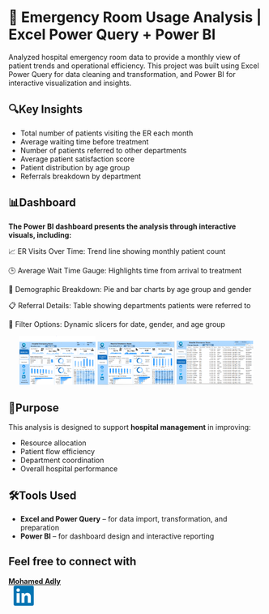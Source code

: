 # 🏥 Emergency Room Usage Analysis | Excel Power Query + Power BI

Analyzed hospital emergency room data to provide a monthly view of patient trends and operational efficiency. This project was built using Excel Power Query for data cleaning and transformation, and Power BI for interactive visualization and insights.

## 🔍Key Insights

- Total number of patients visiting the ER each month  
- Average waiting time before treatment  
- Number of patients referred to other departments  
- Average patient satisfaction score  
- Patient distribution by age group  
- Referrals breakdown by department  

## 📊Dashboard

**The Power BI dashboard presents the analysis through interactive visuals, including:**

📈 ER Visits Over Time: Trend line showing monthly patient count

🕒 Average Wait Time Gauge: Highlights time from arrival to treatment

👥 Demographic Breakdown: Pie and bar charts by age group and gender

📋 Referral Details: Table showing departments patients were referred to

📍 Filter Options: Dynamic slicers for date, gender, and age group
<p align="center">
  <img src="https://raw.githubusercontent.com/mohadly22/Hospital-ER-Utilization-PowerBI/main/Hospital%20E1.PNG" width="30%" alt="E1">
  <img src="https://raw.githubusercontent.com/mohadly22/Hospital-ER-Utilization-PowerBI/main/E2.PNG" width="30%" alt="E2">
  <img src="https://raw.githubusercontent.com/mohadly22/Hospital-ER-Utilization-PowerBI/main/E3.PNG" width="30%" alt="E3">
</p>

## 🎯Purpose
This analysis is designed to support **hospital management** in improving:

- Resource allocation  
- Patient flow efficiency  
- Department coordination  
- Overall hospital performance
  
## 🛠Tools Used

- **Excel and Power Query** – for data import, transformation, and preparation  
- **Power BI** – for dashboard design and interactive reporting
  
## Feel free to connect with
**[Mohamed Adly](https://www.linkedin.com/in/mohamed-adly-346610189/)**  
<span style="display: inline-flex; align-items: center;">
  <a href="https://www.linkedin.com/in/mohamed-adly-346610189/" target="_blank">
    <img src="https://github.com/mohadly22/Hospital-ER-Utilization-PowerBI/blob/main/LinkedIn_logo_initials.png?raw=true" alt="LinkedIn" width="40" height="40" style="margin-left: 10px;">
  </a>
</span>

